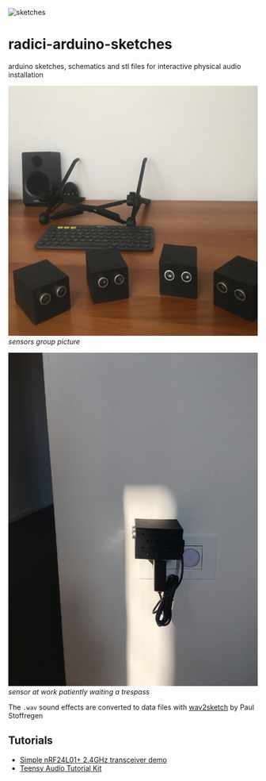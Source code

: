 ![sketches](https://github.com/danieledep/arduino-sketches/blob/main/arduino-sketches-cover-1400.jpg)  
# radici-arduino-sketches
arduino sketches, schematics and stl files for interactive physical audio installation

![grouppic](https://github.com/danieledep/radici-arduino-sketches/blob/main/foto-video-installation/group-pic.JPG)
*sensors group picture*

![working sensor](https://github.com/danieledep/radici-arduino-sketches/blob/main/foto-video-installation/IMG_2123.JPG)
*sensor at work patiently waiting a trespass*   

The ```.wav``` sound effects are converted to data files with [wav2sketch](https://github.com/PaulStoffregen/Audio/tree/master/extras/wav2sketch) by Paul Stoffregen

## Tutorials 
- [Simple nRF24L01+ 2.4GHz transceiver demo](https://forum.arduino.cc/index.php?topic=421081)  
- [Teensy Audio Tutorial Kit](https://www.pjrc.com/store/audio_tutorial_kit.html)
